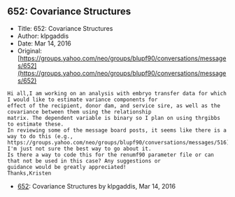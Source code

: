 ## 652: Covariance Structures

- Title: 652: Covariance Structures
- Author: klpgaddis
- Date: Mar 14, 2016
- Original: [https://groups.yahoo.com/neo/groups/blupf90/conversations/messages/652](https://groups.yahoo.com/neo/groups/blupf90/conversations/messages/652)

```
Hi all,I am working on an analysis with embryo transfer data for which I would like to estimate variance components for
effect of the recipient, donor dam, and service sire, as well as the covariance between them using the relationship
matrix. The dependent variable is binary so I plan on using thrgibbs to estimate these.
In reviewing some of the message board posts, it seems like there is a way to do this (e.g.,
https://groups.yahoo.com/neo/groups/blupf90/conversations/messages/516). I'm just not sure the best way to go about it.
Is there a way to code this for the renumf90 parameter file or can that not be used in this case? Any suggestions or
guidance would be greatly appreciated!
Thanks,Kristen
```

- [652](0652.md): Covariance Structures by klpgaddis, Mar 14, 2016
